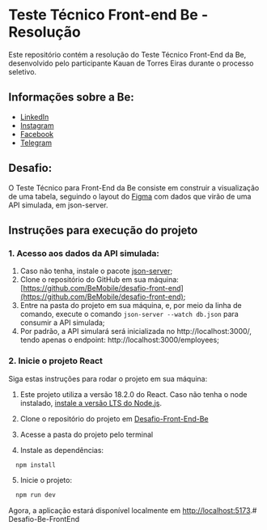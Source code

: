 # Teste Técnico Front-end Be - Resolução

  Este repositório contém a resolução do Teste Técnico Front-End da Be, desenvolvido pelo participante Kauan de Torres Eiras durante o processo seletivo.

## Informações sobre a Be:
  - [LinkedIn](https://br.linkedin.com/company/bemobiletech)
  - [Instagram](https://www.instagram.com/bemobile.tech/)
  - [Facebook](https://www.facebook.com/bemobile.tech)
  - [Telegram](https://t.me/be_tech_community)

## Desafio:
  O Teste Técnico para Front-End da Be consiste em construir a visualização de uma tabela, seguindo o layout do [Figma](https://www.figma.com/file/yw6th52zE9bubewc6ayTg5/Teste-T%C3%A9cnico-Front-End-Be.?type=design&node-id=1%3A4&mode=dev&t=vVxs9eyKybrYmq4Z-1) com dados que virão de uma API simulada, em json-server.

## Instruções para execução do projeto

### 1. Acesso aos dados da API simulada:

  1. Caso não tenha, instale o pacote [json-server](https://github.com/typicode/json-server);
  2. Clone o repositório do GitHub em sua máquina: [https://github.com/BeMobile/desafio-front-end](https://github.com/BeMobile/desafio-front-end);
  3. Entre na pasta do projeto em sua máquina, e, por meio da linha de comando, execute o comando `json-server --watch db.json` para consumir a API simulada;
  4. Por padrão, a API simulará será inicializada no http://localhost:3000/, tendo apenas o endpoint: http://localhost:3000/employees;

### 2. Inicie o projeto React

Siga estas instruções para rodar o projeto em sua máquina:

  1. Este projeto utiliza a versão 18.2.0 do React. Caso não tenha o node instalado, [instale a versão LTS do Node.js](https://nodejs.org/).
  
  2. Clone o repositório do projeto em [Desafio-Front-End-Be](https://github.com/BeMobile/desafio-front-end)

  3. Acesse a pasta do projeto pelo terminal

  4. Instale as dependências:

  ```bash
    npm install
  ```

5. Inicie o projeto:

  ```bash
    npm run dev
  ```

Agora, a aplicação estará disponível localmente em [http://localhost:5173](http://localhost:5173).# Desafio-Be-FrontEnd
